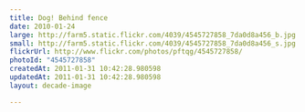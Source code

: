```yaml
---
title: Dog! Behind fence
date: 2010-01-24
large: http://farm5.static.flickr.com/4039/4545727858_7da0d8a456_b.jpg
small: http://farm5.static.flickr.com/4039/4545727858_7da0d8a456_s.jpg
flickrUrl: http://www.flickr.com/photos/pftqg/4545727858/
photoId: "4545727858"
createdAt: 2011-01-31 10:42:28.980598
updatedAt: 2011-01-31 10:42:28.980598
layout: decade-image

---
```


